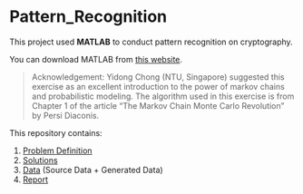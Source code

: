 # Pattern_Recognition

This project used **MATLAB** to conduct pattern recognition on cryptography.

You can download MATLAB from [this website](https://www.mathworks.com/products/matlab.html).


> Acknowledgement: Yidong Chong (NTU, Singapore) suggested this exercise as an excellent introduction to the power of markov chains and probabilistic modeling. The algorithm used in this exercise is from Chapter 1 of the article “The Markov Chain Monte Carlo Revolution” by Persi Diaconis.

This repository contains:

1. [Problem Definition](https://github.com/shulin16/Pattern_Recognition_Project_Cryptography/blob/main/Problem%20Definition.pdf)
2. [Solutions](https://github.com/shulin16/Pattern_Recognition_Project_Cryptography/tree/main/MATLAB%20Codes)
3. [Data](https://github.com/shulin16/Pattern_Recognition_Project_Cryptography/tree/main/MATLAB%20Data) (Source Data + Generated Data)
4. [Report](https://github.com/shulin16/Pattern_Recognition_Project_Cryptography/blob/main/Project%20Results%20Report.pdf)

